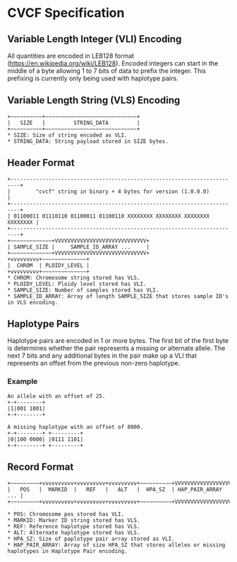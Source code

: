 # CVCF Specification

## Variable Length Integer (VLI) Encoding
All quantities are encoded in LEB128 format (https://en.wikipedia.org/wiki/LEB128). Encoded integers can start in the middle of a byte allowing 1 to 7 bits of data to prefix the integer. This prefixing is currently only being used with haplotype pairs.

## Variable Length String (VLS) Encoding
```
+~~~~~~~~~~+~~~~~~~~~~~~~~~~~~~~~~~~~~~~~+
|   SIZE   |         STRING_DATA         |
+~~~~~~~~~~+~~~~~~~~~~~~~~~~~~~~~~~~~~~~~+
* SIZE: Size of string encoded as VLI.
* STRING_DATA: String payload stored in SIZE bytes.
```


## Header Format
```
+-------------------------------------------------------------------------+
|        "cvcf" string in binary + 4 bytes for version (1.0.0.0)          |
+-------------------------------------------------------------------------+
| 01100011 01110110 01100011 01100110 XXXXXXXX XXXXXXXX XXXXXXXX XXXXXXXX |
+-------------------------------------------------------------------------+
+~~~~~~~~~~~~~+VVVVVVVVVVVVVVVVVVVVVVVVVVVVV+
| SAMPLE_SIZE |     SAMPLE_ID_ARRAY ...     |
+~~~~~~~~~~~~~+VVVVVVVVVVVVVVVVVVVVVVVVVVVVV+
+vvvvvvvvv+~~~~~~~~~~~~~~+
|  CHROM  | PLOIDY_LEVEL |
+vvvvvvvvv+~~~~~~~~~~~~~~+
* CHROM: Chromosome string stored has VLS.
* PLOIDY_LEVEL: Ploidy level stored has VLI.
* SAMPLE_SIZE: Number of samples stored has VLI.
* SAMPLE_ID_ARRAY: Array of length SAMPLE_SIZE that stores sample ID's in VLS encoding.

```

## Haplotype Pairs
Haplotype pairs are encoded in 1 or more bytes. The first bit of the first byte is determines whether the pair represents a missing or alternate allele. The next 7 bits and any additional bytes in the pair make up a VLI that represents an offset from the previous non-zero haplotype.

### Example
```
An allele with an offset of 25.
+-+--------+
|1|001 1001|
+-+--------+

A missing haplotype with an offset of 8000.
+-+--------+ +---------+
|0|100 0000| |0111 1101|
+-+--------+ +---------+
```

## Record Format
```
+~~~~~~~~~+vvvvvvvvvv+vvvvvvvvv+vvvvvvvvv+~~~~~~~~~~+VVVVVVVVVVVVVVVVVVVV+
|   POS   |  MARKID  |   REF   |   ALT   |  HPA_SZ  | HAP_PAIR_ARRAY ... |
+~~~~~~~~~+vvvvvvvvvv+vvvvvvvvv+vvvvvvvvv+~~~~~~~~~~+VVVVVVVVVVVVVVVVVVVV+

* POS: Chromosome pos stored has VLI.
* MARKID: Marker ID string stored has VLS.
* REF: Reference haplotype stored has VLS.
* ALT: Alternate haplotype stored has VLS.
* HPA_SZ: Size of paplotype pair array stored as VLI.
* HAP_PAIR_ARRAY: Array of size HPA_SZ that stores alleles or missing haplotypes in Haplotype Pair encoding.

```